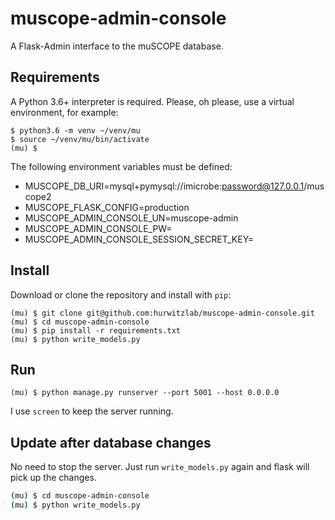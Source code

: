 # muscope-admin-console
A Flask-Admin interface to the muSCOPE database.

## Requirements
A Python 3.6+ interpreter is required. Please, oh please, use a virtual environment, for example:

```
$ python3.6 -m venv ~/venv/mu
$ source ~/venv/mu/bin/activate
(mu) $
```

The following environment variables must be defined:

  + MUSCOPE_DB_URI=mysql+pymysql://imicrobe:password@127.0.0.1/muscope2
  + MUSCOPE_FLASK_CONFIG=production
  + MUSCOPE_ADMIN_CONSOLE_UN=muscope-admin
  + MUSCOPE_ADMIN_CONSOLE_PW=
  + MUSCOPE_ADMIN_CONSOLE_SESSION_SECRET_KEY=

## Install
Download or clone the repository and install with `pip`:
```
(mu) $ git clone git@github.com:hurwitzlab/muscope-admin-console.git
(mu) $ cd muscope-admin-console
(mu) $ pip install -r requirements.txt
(mu) $ python write_models.py
```

## Run
```
(mu) $ python manage.py runserver --port 5001 --host 0.0.0.0
```

I use `screen` to keep the server running.


## Update after database changes
No need to stop the server. Just run `write_models.py` again and flask will pick up the changes.

```bash
(mu) $ cd muscope-admin-console
(mu) $ python write_models.py
```
